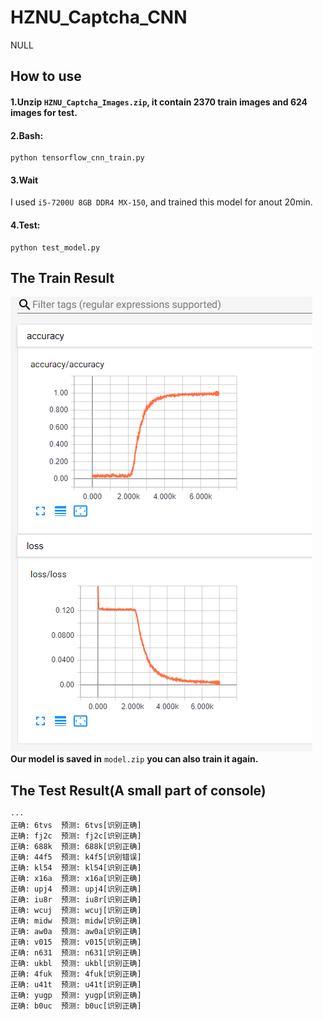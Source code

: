 # HZNU_Captcha_CNN
NULL
## How to use
#### 1.Unzip `HZNU_Captcha_Images.zip`, it contain 2370 train images and 624 images for test.   
#### 2.Bash:   
```
python tensorflow_cnn_train.py
```
#### 3.Wait
I used `i5-7200U 8GB DDR4 MX-150`, and trained this model for anout 20min.
#### 4.Test:   
```
python test_model.py
```
## The Train Result
![ So we got nearly 100% accuracy](https://github.com/HytonightYX/HZNU_Captcha_CNN/blob/master/Tensorboard_res.png)    
**Our model is saved in** `model.zip` **you can also train it again.**
## The Test Result(A small part of console)
```
···
正确: 6tvs  预测: 6tvs[识别正确]
正确: fj2c  预测: fj2c[识别正确]
正确: 688k  预测: 688k[识别正确]
正确: 44f5  预测: k4f5[识别错误]
正确: kl54  预测: kl54[识别正确]
正确: x16a  预测: x16a[识别正确]
正确: upj4  预测: upj4[识别正确]
正确: iu8r  预测: iu8r[识别正确]
正确: wcuj  预测: wcuj[识别正确]
正确: midw  预测: midw[识别正确]
正确: aw0a  预测: aw0a[识别正确]
正确: v015  预测: v015[识别正确]
正确: n631  预测: n631[识别正确]
正确: ukbl  预测: ukbl[识别正确]
正确: 4fuk  预测: 4fuk[识别正确]
正确: u41t  预测: u41t[识别正确]
正确: yugp  预测: yugp[识别正确]
正确: b0uc  预测: b0uc[识别正确]
```
